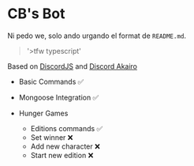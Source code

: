 # CB's Bot

Ni pedo we, solo ando urgando el format de `README.md`.

> '>tfw typescript'

Based on [DiscordJS](https://discord.js.org/) and [Discord Akairo](https://discord-akairo.github.io/)

- Basic Commands :white_check_mark:
- Mongoose Integration :white_check_mark:
- Hunger Games

  - Editions commands :white_check_mark:
  - Set winner :x:
  - Add new character :x:
  - Start new edition :x:
